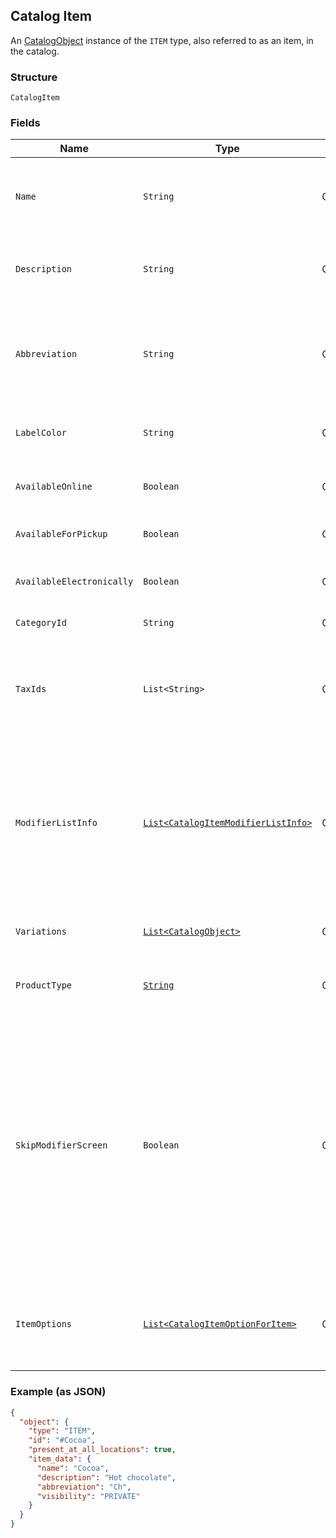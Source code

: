 ## Catalog Item

An [CatalogObject](#type-CatalogObject) instance of the `ITEM` type, also referred to as an item, in the catalog.

### Structure

`CatalogItem`

### Fields

| Name | Type | Tags | Description |
|  --- | --- | --- | --- |
| `Name` | `String` | Optional | The item's name. This is a searchable attribute for use in applicable query filters, its value must not be empty, and the length is of Unicode code points. |
| `Description` | `String` | Optional | The item's description. This is a searchable attribute for use in applicable query filters, and its value length is of Unicode code points. |
| `Abbreviation` | `String` | Optional | The text of the item's display label in the Square Point of Sale app. Only up to the first five characters of the string are used.<br>This attribute is searchable, and its value length is of Unicode code points. |
| `LabelColor` | `String` | Optional | The color of the item's display label in the Square Point of Sale app. This must be a valid hex color code. |
| `AvailableOnline` | `Boolean` | Optional | If `true`, the item can be added to shipping orders from the merchant's online store. |
| `AvailableForPickup` | `Boolean` | Optional | If `true`, the item can be added to pickup orders from the merchant's online store. |
| `AvailableElectronically` | `Boolean` | Optional | If `true`, the item can be added to electronically fulfilled orders from the merchant's online store. |
| `CategoryId` | `String` | Optional | The ID of the item's category, if any. |
| `TaxIds` | `List<String>` | Optional | A set of IDs indicating the taxes enabled for<br>this item. When updating an item, any taxes listed here will be added to the item.<br>Taxes may also be added to or deleted from an item using `UpdateItemTaxes`. |
| `ModifierListInfo` | [`List<CatalogItemModifierListInfo>`](/doc/models/catalog-item-modifier-list-info.md) | Optional | A set of `CatalogItemModifierListInfo` objects<br>representing the modifier lists that apply to this item, along with the overrides and min<br>and max limits that are specific to this item. Modifier lists<br>may also be added to or deleted from an item using `UpdateItemModifierLists`. |
| `Variations` | [`List<CatalogObject>`](/doc/models/catalog-object.md) | Optional | A list of CatalogObjects containing the `CatalogItemVariation`s for this item. |
| `ProductType` | [`String`](/doc/models/catalog-item-product-type.md) | Optional | The type of a CatalogItem. Connect V2 only allows the creation of `REGULAR` or `APPOINTMENTS_SERVICE` items. |
| `SkipModifierScreen` | `Boolean` | Optional | If `false`, the Square Point of Sale app will present the `CatalogItem`'s<br>details screen immediately, allowing the merchant to choose `CatalogModifier`s<br>before adding the item to the cart.  This is the default behavior.<br><br>If `true`, the Square Point of Sale app will immediately add the item to the cart with the pre-selected<br>modifiers, and merchants can edit modifiers by drilling down onto the item's details.<br><br>Third-party clients are encouraged to implement similar behaviors. |
| `ItemOptions` | [`List<CatalogItemOptionForItem>`](/doc/models/catalog-item-option-for-item.md) | Optional | List of item options IDs for this item. Used to manage and group item<br>variations in a specified order.<br><br>Maximum: 6 item options. |

### Example (as JSON)

```json
{
  "object": {
    "type": "ITEM",
    "id": "#Cocoa",
    "present_at_all_locations": true,
    "item_data": {
      "name": "Cocoa",
      "description": "Hot chocolate",
      "abbreviation": "Ch",
      "visibility": "PRIVATE"
    }
  }
}
```

